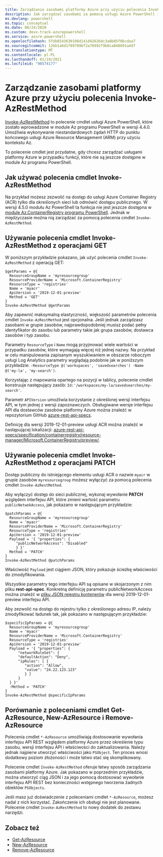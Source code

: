 ```yaml
---
title: Zarządzanie zasobami platformy Azure przy użyciu polecenia Invoke-AzRestMethod
description: Jak zarządzać zasobami za pomocą usługi Azure PowerShell i polecenia cmdlet Invoke-AzRestMethod.
ms.devlang: powershell
ms.topic: conceptual
ms.date: 08/24/2020
ms.custom: devx-track-azurepowershell
ms.service: azure-powershell
ms.openlocfilehash: 5fdb8543630198d141d42626dc3a8b85f0bcdaa7
ms.sourcegitcommit: 12bb1a6d1f89789bf2a78992f9b8ca848691a4d7
ms.translationtype: MT
ms.contentlocale: pl-PL
ms.lasthandoff: 01/19/2021
ms.locfileid: "98574177"
---
```

# <a name="manage-azure-resources-with-invoke-azrestmethod"></a>Zarządzanie zasobami platformy Azure przy użyciu polecenia Invoke-AzRestMethod

[Invoke-AzRestMethod](/powershell/module/az.accounts/invoke-azrestmethod) to polecenie cmdlet usługi Azure PowerShell, które zostało wprowadzone w module Az programu PowerShell w wersji 4.4.0. Umożliwia wykonywanie niestandardowych żądań HTTP do punktu końcowego usługi Azure Resource Management (ARM) przy użyciu kontekstu Az.

To polecenie cmdlet jest przydatne, gdy chcesz zarządzać usługami platformy Azure w przypadku funkcji, które nie są jeszcze dostępne w module Az programu PowerShell.

## <a name="how-to-use-invoke-azrestmethod"></a>Jak używać polecenia cmdlet Invoke-AzRestMethod

Na przykład możesz zezwolić na dostęp do usługi Azure Container Registry (ACR) tylko dla określonych sieci lub odmówić dostępu publicznego. W wersji 4.5.0 modułu Az PowerShell ta funkcja nie jest jeszcze dostępna w [module Az.ContainerRegistry programu PowerShell](/powershell/module/Az.ContainerRegistry/). Jednak w międzyczasie można nią zarządzać za pomocą polecenia cmdlet `Invoke-AzRestMethod`.

## <a name="using-invoke-azrestmethod-with-get-operations"></a>Używanie polecenia cmdlet Invoke-AzRestMethod z operacjami GET

W poniższym przykładzie pokazano, jak użyć polecenia cmdlet `Invoke-AzRestMethod` z operacją GET:

```azurepowershell-interactive
$getParams = @{
  ResourceGroupName = 'myresourcegroup'
  ResourceProviderName = 'Microsoft.ContainerRegistry'
  ResourceType = 'registries'
  Name = 'myacr'
  ApiVersion = '2019-12-01-preview'
  Method = 'GET'
}
Invoke-AzRestMethod @getParams
```

Aby zapewnić maksymalną elastyczność, większość parametrów polecenia cmdlet `Invoke-AzRestMethod` jest opcjonalna.
Jeśli jednak zarządzasz zasobami w grupie zasobów, najprawdopodobniej musisz podać pełny identyfikator do zasobu lub parametry takie jak grupa zasobów, dostawca zasobów i typ zasobu.

Parametry `ResourceType` i `Name` mogą przyjmować wiele wartości w przypadku zasobów, które wymagają więcej niż jednej nazwy. Na przykład w celu manipulowania zapisanym wyszukiwaniem w obszarze roboczym usługi Log Analytics parametry wyglądają podobnie jak w poniższym przykładzie: `-ResourceType @('workspaces', 'savedsearches') -Name @('my-la', 'my-search')`.

Korzystając z mapowania opartego na pozycji w tablicy, polecenie cmdlet konstruuje następujący zasób: `Id:'/workspaces/my-la/savedsearches/my-search'`.

Parametr `APIVersion` umożliwia korzystanie z określonej wersji interfejsu API, w tym jednej z wersji zapoznawczych. Obsługiwane wersje interfejsu API dla dostawców zasobów platformy Azure można znaleźć w repozytorium GitHub [azure-rest-api-specs](https://github.com/Azure/azure-rest-api-specs).

Definicję dla wersji 2019-12-01-preview usługi ACR można znaleźć w następującej lokalizacji: [azure-rest-api-specs/specification/containerregistry/resource-manager/Microsoft.ContainerRegistry/preview/](https://github.com/Azure/azure-rest-api-specs/tree/master/specification/containerregistry/resource-manager/Microsoft.ContainerRegistry/preview).

## <a name="using-invoke-azrestmethod-with-patch-operations"></a>Używanie polecenia cmdlet Invoke-AzRestMethod z operacjami PATCH

Dostęp publiczny do istniejącego elementu usługi ACR o nazwie `myacr` w grupie zasobów `myresourcegroup` możesz wyłączyć za pomocą polecenia cmdlet `Invoke-AzRestMethod`.

Aby wyłączyć dostęp do sieci publicznej, wykonaj wywołanie **PATCH** względem interfejsu API, które zmieni wartość parametru `publicNetwokAccess`, jak pokazano w następującym przykładzie:

```azurepowershell-interactive
$patchParams = @{
  ResourceGroupName = 'myresourcegroup'
  Name = 'myacr'
  ResourceProviderName = 'Microsoft.ContainerRegistry'
  ResourceType = 'registries'
  ApiVersion = '2019-12-01-preview'
  Payload = '{ "properties": {
     "publicNetworkAccess": "Disabled"
     } }'
  Method = 'PATCH'
}
Invoke-AzRestMethod @patchParams
```

Właściwość `Payload` jest ciągiem JSON, który pokazuje ścieżkę właściwości do zmodyfikowania.

Wszystkie parametry tego interfejsu API są opisane w skojarzonym z nim pliku **rest-api-spec**.
Konkretną definicję parametru publicNetworkAccess można znaleźć w [pliku JSON rejestru kontenerów](https://github.com/Azure/azure-rest-api-specs/blob/2a9da9a79d0a7b74089567ec4f0289f3e0f31bec/specification/containerregistry/resource-manager/Microsoft.ContainerRegistry/preview/2019-12-01-preview/containerregistry.json) dla wersji 2019-12-01-preview interfejsu API.

Aby zezwolić na dostęp do rejestru tylko z określonego adresu IP, należy zmodyfikować ładunek tak, jak pokazano w następującym przykładzie:

```azurepowershell-interactive
$specificIpParams = @{
  ResourceGroupName = 'myresourcegroup'
  Name = 'myacr'
  ResourceProviderName = 'Microsoft.ContainerRegistry'
  ResourceType = 'registries'
  ApiVersion = '2019-12-01-preview'
  Payload = '{ "properties": {
      "networkRuleSet": {
      "defaultAction": "Deny",
      "ipRules": [ {
         "action": "Allow",
         "value": "24.22.123.123"
         } ]
      }
  } }'
  -Method = 'PATCH'
}
Invoke-AzRestMethod @specificIpParams
```

## <a name="comparison-to-get-azresource-new-azresource-and-remove-azresource"></a>Porównanie z poleceniami cmdlet Get-AzResource, New-AzResource i Remove-AzResource

Polecenia cmdlet `*-AzResource` umożliwiają dostosowanie wywołania interfejsu API REST względem platformy Azure przez określenie typu zasobu, wersji interfejsu API i właściwości do zaktualizowania. Należy jednak najpierw utworzyć właściwości jako `PSObject`. Ten proces wnosi dodatkowy poziom złożoności i może łatwo stać się skomplikowany.

Polecenie cmdlet `Invoke-AzRestMethod` oferuje łatwy sposób zarządzania zasobami platformy Azure. Jak pokazano w poprzednim przykładzie, można utworzyć ciąg JSON i za jego pomocą dostosować wywołanie interfejsu API REST bez konieczności wstępnego tworzenia żadnych obiektów `PSObjects`.

Jeśli masz już doświadczenie z poleceniami cmdlet `*-AzResource`, możesz nadal z nich korzystać. Zakończenie ich obsługi nie jest planowane. Polecenie cmdlet `Invoke-AzRestMethod` to nowy dodatek do zestawu narzędzi.

## <a name="see-also"></a>Zobacz też

* [Get-AzResource](/powershell/module/az.resources/get-azresource)
* [New-AzResource](/powershell/module/az.resources/new-azresource)
* [Remove-AzResource](/powershell/module/az.resources/remove-azresource)
